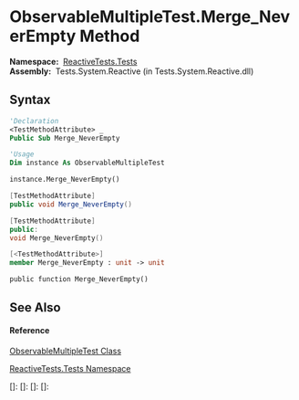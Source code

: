 # ObservableMultipleTest.Merge\_NeverEmpty Method

**Namespace:**  [ReactiveTests.Tests](ReactiveTests.Tests\ReactiveTests.Tests.md)  
**Assembly:**  Tests.System.Reactive (in Tests.System.Reactive.dll)

## Syntax

```vb
'Declaration
<TestMethodAttribute> _
Public Sub Merge_NeverEmpty
```

```vb
'Usage
Dim instance As ObservableMultipleTest

instance.Merge_NeverEmpty()
```

```csharp
[TestMethodAttribute]
public void Merge_NeverEmpty()
```

```c++
[TestMethodAttribute]
public:
void Merge_NeverEmpty()
```

```fsharp
[<TestMethodAttribute>]
member Merge_NeverEmpty : unit -> unit 
```

```jscript
public function Merge_NeverEmpty()
```

## See Also

#### Reference

[ObservableMultipleTest Class](ObservableMultipleTest\ObservableMultipleTest.md)

[ReactiveTests.Tests Namespace](ReactiveTests.Tests\ReactiveTests.Tests.md)

[]: 
[]: 
[]: 
[]: 